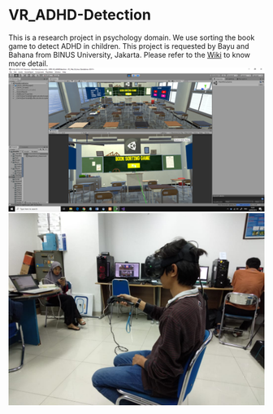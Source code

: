 # VR_ADHD-Detection

This is a research project in psychology domain. We use sorting the book game to detect ADHD in children. This project is requested by Bayu and Bahana from BINUS University, Jakarta.
Please refer to the [Wiki](https://github.com/Lazzlax/VR_ADHD-Detection/wiki
) to know more detail. 
![Main Menu](https://github.com/Lazzlax/VR_ADHD-Detection/blob/master/Assets/Wiki/Main%20Menu.png) 
![Player Setup](https://github.com/Lazzlax/VR_ADHD-Detection/blob/master/Assets/Wiki/Andrean.jpg) 

